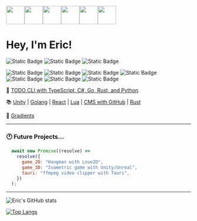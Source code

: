 <img src="https://cdn.7tv.app/emote/651c53a939bda127a3225b1f/4x.webp" width="50"/><img src="https://cdn.7tv.app/emote/6309e73ffe72a7a37ff476f5/4x.webp" height="50"/><img src="https://cdn.7tv.app/emote/6501ea45bad3f314ff03f597/4x.webp" height="50"/><img src="https://cdn.7tv.app/emote/61bb3d5cfba91c72ead6fa36/4x.webp" height="50"/><img src="https://cdn.7tv.app/emote/621db6feb825598c205c6f36/4x.webp" height="50"/><img src="https://cdn.7tv.app/emote/60b40a52a30f50ff196abc1b/4x.webp" height="50"/>
<h1>
  Hey, I'm Eric!
</h1>

![Static Badge](https://img.shields.io/badge/TypeScript-black?logo=typescript) ![Static Badge](https://img.shields.io/badge/JavaScript-black?logo=javascript) ![Static Badge](https://img.shields.io/badge/C%23-black?logo=c%23)

![Static Badge](https://img.shields.io/badge/React-black?logo=react) ![Static Badge](https://img.shields.io/badge/Next.js-black?logo=next.js) ![Static Badge](https://img.shields.io/badge/Node.js-black?logo=node.js) ![Static Badge](https://img.shields.io/badge/Express.js-black?logo=express) ![Static Badge](https://img.shields.io/badge/PostgreSQL-black?logo=postgresql) ![Static Badge](https://img.shields.io/badge/Vercel-black?logo=vercel) ![Static Badge](https://img.shields.io/badge/npm-black?logo=npm)

📝 [TODO CLI with TypeScript, C#, Go, Rust, and Python](https://github.com/eric-k-chu/todo-cli)

📚 [Unity](https://github.com/eric-k-chu/unity-exercises) | [Golang](https://github.com/eric-k-chu/golang-exercises) | [React](https://github.com/eric-k-chu/react-playground) | [Lua](https://github.com/eric-k-chu/lua-playground) | [CMS with GitHub](https://github.com/eric-k-chu/githubdb) | [Rust](https://github.com/eric-k-chu/rust-exercises)

🔖 [Gradients](https://webgradients.com/)

---
### :clock1: Future Projects...

```JavaScript
  await new Promise((resolve) =>
    resolve({
      game_2D: "Hangman with Love2D",
      game_3D: "Isometric game with Unity/Unreal",
      tauri: "ffmpeg video clipper with Tauri",
    })
  );
```
---
![Eric's GitHub stats](https://github-readme-stats.vercel.app/api?username=eric-k-chu&show_icons=true&theme=tokyonight&count_private=true&hide=stars)

[![Top Langs](https://github-readme-stats.vercel.app/api/top-langs/?username=eric-k-chu&theme=tokyonight&layout=donut)](https://github.com/eric-k-chu/github-readme-stats)
